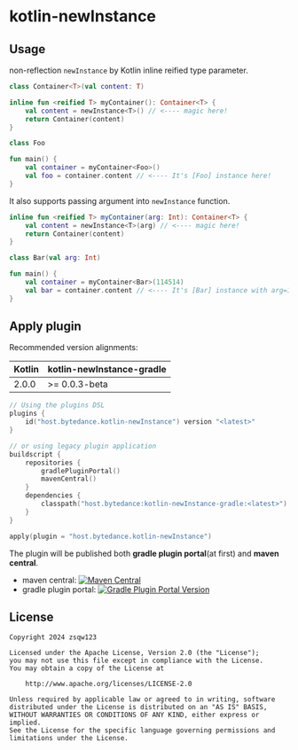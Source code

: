 # kotlin-newInstance

## Usage

non-reflection `newInstance` by Kotlin inline reified type parameter.

```kotlin
class Container<T>(val content: T)

inline fun <reified T> myContainer(): Container<T> {
    val content = newInstance<T>() // <---- magic here!
    return Container(content)
}

class Foo

fun main() {
    val container = myContainer<Foo>()
    val foo = container.content // <---- It's [Foo] instance here!
}
```

It also supports passing argument into `newInstance` function.

```kotlin
inline fun <reified T> myContainer(arg: Int): Container<T> {
    val content = newInstance<T>(arg) // <---- magic here!
    return Container(content)
}

class Bar(val arg: Int)

fun main() {
    val container = myContainer<Bar>(114514)
    val bar = container.content // <---- It's [Bar] instance with arg=114514 here!
}
```

## Apply plugin

Recommended version alignments:

| Kotlin | kotlin-newInstance-gradle |
|--------|---------------------------|
| 2.0.0  | \>= 0.0.3-beta            |

```kotlin
// Using the plugins DSL
plugins {
    id("host.bytedance.kotlin-newInstance") version "<latest>"
}

// or using legacy plugin application
buildscript {
    repositories {
        gradlePluginPortal()
        mavenCentral()
    }
    dependencies {
        classpath("host.bytedance:kotlin-newInstance-gradle:<latest>")
    }
}

apply(plugin = "host.bytedance.kotlin-newInstance")
```

The plugin will be published both **gradle plugin portal**(at first) and **maven central**.

- maven central: [![Maven Central](https://img.shields.io/maven-central/v/host.bytedance/kotlin-newInstance-gradle)](https://central.sonatype.com/artifact/host.bytedance/kotlin-newInstance-gradle)
- gradle plugin portal: [![Gradle Plugin Portal Version](https://img.shields.io/gradle-plugin-portal/v/host.bytedance.kotlin-newInstance)](https://plugins.gradle.org/plugin/host.bytedance.kotlin-newInstance)

## License

```
Copyright 2024 zsqw123

Licensed under the Apache License, Version 2.0 (the "License");
you may not use this file except in compliance with the License.
You may obtain a copy of the License at

    http://www.apache.org/licenses/LICENSE-2.0

Unless required by applicable law or agreed to in writing, software
distributed under the License is distributed on an "AS IS" BASIS,
WITHOUT WARRANTIES OR CONDITIONS OF ANY KIND, either express or implied.
See the License for the specific language governing permissions and
limitations under the License.
```
